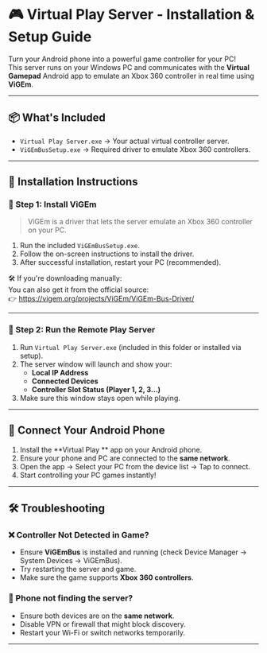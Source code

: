 # 🎮 Virtual Play Server - Installation & Setup Guide

Turn your Android phone into a powerful game controller for your PC!  
This server runs on your Windows PC and communicates with the **Virtual Gamepad** Android app to emulate an Xbox 360 controller in real time using **ViGEm**.

---

## 📦 What's Included

- `Virtual Play Server.exe` → Your actual virtual controller server.
- `ViGEmBusSetup.exe` → Required driver to emulate Xbox 360 controllers.

---

## 🚀 Installation Instructions

### 🔹 Step 1: Install ViGEm

> ViGEm is a driver that lets the server emulate an Xbox 360 controller on your PC.

1. Run the included `ViGEmBusSetup.exe`.
2. Follow the on-screen instructions to install the driver.
3. After successful installation, restart your PC (recommended).

🛠 If you're downloading manually:  
You can also get it from the official source:  
👉 https://vigem.org/projects/ViGEm/ViGEm-Bus-Driver/

---

### 🔹 Step 2: Run the Remote Play Server

1. Run `Virtual Play Server.exe` (included in this folder or installed via setup).
2. The server window will launch and show your:
   - **Local IP Address**
   - **Connected Devices**
   - **Controller Slot Status (Player 1, 2, 3...)**
3. Make sure this window stays open while playing.

---

## 📱 Connect Your Android Phone

1. Install the **Virtual Play ** app on your Android phone.
2. Ensure your phone and PC are connected to the **same network**.
3. Open the app → Select your PC from the device list → Tap to connect.
4. Start controlling your PC games instantly!

---

## 🛠 Troubleshooting

### ❌ Controller Not Detected in Game?
- Ensure **ViGEmBus** is installed and running (check Device Manager → System Devices → ViGEmBus).
- Try restarting the server and game.
- Make sure the game supports **Xbox 360 controllers**.

### 📶 Phone not finding the server?
- Ensure both devices are on the **same network**.
- Disable VPN or firewall that might block discovery.
- Restart your Wi-Fi or switch networks temporarily.

---
